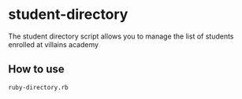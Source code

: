 # student-directory

The student directory script allows you to manage the list of students enrolled at villains academy

## How to use

```shell
ruby-directory.rb
```